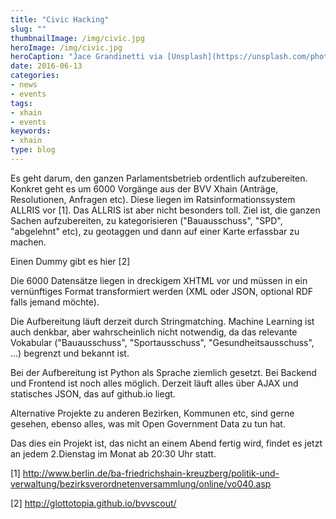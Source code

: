 ```yaml
---
title: "Civic Hacking"
slug: ""
thumbnailImage: /img/civic.jpg
heroImage: /img/civic.jpg
heroCaption: "Jace Grandinetti via [Unsplash](https://unsplash.com/photos/nuOdDlVCpDU) ([CC0](https://creativecommons.org/publicdomain/zero/1.0/deed.de))"
date: 2016-06-13
categories:
- news
- events
tags:
- xhain
- events
keywords:
- xhain
type: blog
---
```


Es geht darum, den ganzen Parlamentsbetrieb ordentlich aufzubereiten. Konkret geht es um 6000 Vorgänge aus der BVV Xhain (Anträge, Resolutionen, Anfragen etc). Diese liegen im Ratsinformationssystem ALLRIS vor [1]. Das ALLRIS ist aber nicht besonders toll. Ziel ist, die ganzen Sachen aufzubereiten, zu kategorisieren ("Bauausschuss", "SPD", "abgelehnt" etc), zu geotaggen und dann auf einer Karte erfassbar zu machen.

<!--more-->
Einen Dummy gibt es hier [2]

Die 6000 Datensätze liegen in dreckigem XHTML vor und müssen in ein vernünftiges Format transformiert werden (XML oder JSON, optional RDF falls jemand möchte).

Die Aufbereitung läuft derzeit durch Stringmatching. Machine Learning ist auch denkbar, aber wahrscheinlich nicht notwendig, da das relevante Vokabular ("Bauausschuss", "Sportausschuss", "Gesundheitsausschuss", ...) begrenzt und bekannt ist.

Bei der Aufbereitung ist Python als Sprache ziemlich gesetzt. Bei Backend und Frontend ist noch alles möglich. Derzeit läuft alles über AJAX und statisches JSON, das auf github.io liegt.

Alternative Projekte zu anderen Bezirken, Kommunen etc, sind gerne gesehen, ebenso alles, was mit Open Government Data zu tun hat.

Das dies ein Projekt ist, das nicht an einem Abend fertig wird, findet es jetzt an jedem 2.Dienstag im Monat ab 20:30 Uhr statt.

[1] http://www.berlin.de/ba-friedrichshain-kreuzberg/politik-und-verwaltung/bezirksverordnetenversammlung/online/vo040.asp

[2] http://glottotopia.github.io/bvvscout/
